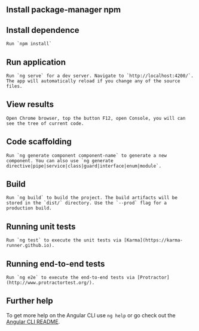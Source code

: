 ## Install package-manager npm

## Install dependence 

    Run `npm install` 

## Run application

    Run `ng serve` for a dev server. Navigate to `http://localhost:4200/`. The app will automatically reload if you change any of the source files.

## View results 
    Open Chrome browser, top the button F12, open Console, you will can see the tree of current code.




## Code scaffolding

    Run `ng generate component component-name` to generate a new component. You can also use `ng generate directive|pipe|service|class|guard|interface|enum|module`.

## Build

    Run `ng build` to build the project. The build artifacts will be stored in the `dist/` directory. Use the `--prod` flag for a production build.

## Running unit tests

    Run `ng test` to execute the unit tests via [Karma](https://karma-runner.github.io).

## Running end-to-end tests

    Run `ng e2e` to execute the end-to-end tests via [Protractor](http://www.protractortest.org/).

## Further help

To get more help on the Angular CLI use `ng help` or go check out the [Angular CLI README](https://github.com/angular/angular-cli/blob/master/README.md).
